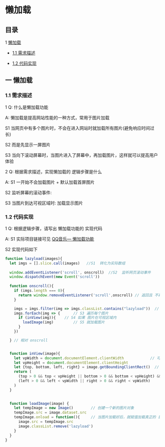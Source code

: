 ﻿# 懒加载

## 目录

1 [懒加载](#1)

  - [1.1 需求描述](#1.1)

  - [1.2 代码实现](#1.2)


## <span id="1">一  懒加载 </span>

### <span id="2.1"> 1.1 需求描述 </span>

1 Q: 什么是懒加载功能

A: 懒加载是提高网站性能的一种方式，常用于图片加载

S1 当网页中有多个图片时，不会在进入网站时就加载所有图片(避免响应时间过长)

S2 而是先显示一屏图片

S3 当向下滚动屏幕时，当图片进入了屏幕中，再加载图片，这样就可以提高用户体验


2 Q: 根据需求描述，实现懒加载的 逻辑步骤是什么

A: S1 一开始不会加载图片 + 默认加载首屏图片

S2 监听屏幕的滚动事件: 

S3 当图片到达可视区域时: 加载显示图片


### <span id="1.2"> 1.2 代码实现 </span>

1 Q: 根据逻辑步骤，请写出 懒加载功能的 实现代码

A: S1 实际项目链接可见 [QQ音乐— 懒加载功能](https://github.com/gmYuan/QQ-music/blob/master/scripts/lazyload.js)

S2 实现代码如下

```js
function lazyload(images){
  let imgs = [].slice.call(images)   //S1  转化为实际数组
  
  window.addEventListener('scroll', onscroll)  //S2  监听网页滚动事件
  window.dispatchEvent(new Event('scroll'))
  
  function onscroll(){
    if (imgs.length === 0){
      return window.removeEventListener('scroll',onscroll) // 返回且 不再执行下面代码
    }

    imgs = imgs.filter(img => imgs.classList.contains("lazyload"))  // 进一步筛选图片
    imgs.forEach(img => {      // S3 遍历每个图片
      if (inView(img)){    // S4 如果 图片在可视区域内
        loadImage(img)         // S5 就加载图片
      }
    })

  } // 相对 onscroll


  function inView(image){
    let vpWidth = document.documentElement.clientWidth            // 可视区域宽度范围
    let vpHeight = document.documentElement.clientHeight
    let {top, bottom, left, right} = image.getBoundingClientRect()  // 与可视区域的距离值
    return (
      (top > 0 && top < vpHeight || bottom > 0 && bottom < vpHeight) &&
      (left > 0 && left < vpWidth || right > 0 && right < vpWidth)
    ) 
  }

  
  function loadImage(image) {
    let tempImage = new Image()        // 创建一个新的图片对象
    tempImage.src = image.dataset.src
    tempImage.onload = function(){     // 当图片加载好后，就赋值加载真正的 目标图片
      image.src = tempImage.src
      image.classList.remove('lazyload')
    }
  }
}
```
